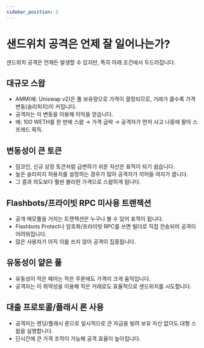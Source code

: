 ```yaml
---
sidebar_position: 2
---
```


# 샌드위치 공격은 언제 잘 일어나는가?
샌드위치 공격은 언제든 발생할 수 있지만, 특히 아래 조건에서 두드러집니다.

## 대규모 스왑
- AMM(예: Uniswap v2)은 풀 보유량으로 가격이 결정되므로, 거래가 클수록 가격 변동(슬리피지)이 커집니다.
- 공격자는 이 변동을 이용해 이익을 얻습니다.
- 예: 100 WETH를 한 번에 스왑 → 가격 급락 → 공격자가 먼저 사고 나중에 팔아 스프레드 획득.

## 변동성이 큰 토큰
- 밈코인, 신규 상장 토큰처럼 급변하기 쉬운 자산은 표적이 되기 쉽습니다.
- 높은 슬리피지 허용치를 설정하는 경우가 많아 공격자가 끼어들 여지가 큽니다.
- 그 결과 의도보다 훨씬 불리한 가격으로 스왑하게 됩니다.


## Flashbots/프라이빗 RPC 미사용 트랜잭션
- 공개 메모풀을 거치는 트랜잭션은 누구나 볼 수 있어 표적이 됩니다.
- Flashbots Protect나 암호화/프라이빗 RPC를 쓰면 빌더로 직접 전송되어 공격이 어려워집니다.
- 많은 사용자가 아직 이를 쓰지 않아 공격이 집중됩니다.

## 유동성이 얕은 풀
- 유동성이 적은 페어는 작은 주문에도 가격이 크게 움직입니다.
- 공격자는 이 취약성을 이용해 작은 거래로도 효율적으로 샌드위치를 시도합니다.

## 대출 프로토콜/플래시 론 사용
- 공격자는 렌딩/플래시 론으로 일시적으로 큰 자금을 빌려 보유 자산 없이도 대형 스왑을 실행합니다.
- 단시간에 큰 가격 조작이 가능해 공격 효율이 높아집니다.
